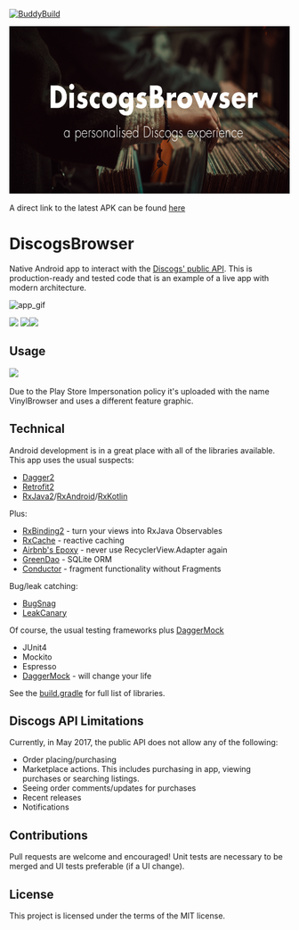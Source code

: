 [![BuddyBuild](https://dashboard.buddybuild.com/api/statusImage?appID=58ff64f23f33870001d2e016&branch=master&build=latest)](https://dashboard.buddybuild.com/apps/58ff64f23f33870001d2e016/build/latest?branch=master)

<img src="/images/featuregraphic.png" height=300/>

A direct link to the latest APK can be found [here](https://www.bitrise.io/artifact/5353216/p/8f9cdb43050a410991e00323c2e87431)

# DiscogsBrowser
Native Android app to interact with the [Discogs' public API](https://www.discogs.com/developers). This is production-ready and tested code that is an example of a live app with modern architecture.

![app_gif](https://media.giphy.com/media/dVWMCW4rFiyZi/giphy.gif)

<img src="/images/youtube.gif" height=500/> <img src="https://cloud.githubusercontent.com/assets/16595870/26754181/6d06b75e-486d-11e7-8be0-6245fc3e54b8.png" height=500 /><img src="https://cloud.githubusercontent.com/assets/16595870/26754182/6e0cb252-486d-11e7-9a72-491579315242.png" height=500 />

## Usage

<a href="https://play.google.com/store/apps/details?id=bj.vinylbrowser"><img src="https://play.google.com/intl/en_us/badges/images/generic/en_badge_web_generic.png" height=80/></a>

Due to the Play Store Impersonation policy it's uploaded with the name VinylBrowser and uses a different feature graphic.

## Technical

Android development is in a great place with all of the libraries available. This app uses the usual suspects:
* [Dagger2](https://github.com/google/dagger)
* [Retrofit2](https://github.com/square/retrofit)
* [RxJava2](https://github.com/ReactiveX/RxJava)/[RxAndroid](https://github.com/ReactiveX/RxAndroid)/[RxKotlin](https://github.com/ReactiveX/RxKotlin)

Plus:
* [RxBinding2](https://github.com/JakeWharton/RxBinding) - turn your views into RxJava Observables
* [RxCache](https://github.com/VictorAlbertos/RxCache) - reactive caching
* [Airbnb's Epoxy](https://github.com/airbnb/epoxy) - never use RecyclerView.Adapter again
* [GreenDao](https://github.com/greenrobot/greenDAO) - SQLite ORM
* [Conductor](https://github.com/bluelinelabs/Conductor) - fragment functionality without Fragments

Bug/leak catching:
* [BugSnag](https://www.bugsnag.com/product/)
* [LeakCanary](https://github.com/square/leakcanary)

Of course, the usual testing frameworks plus [DaggerMock](https://github.com/fabioCollini/DaggerMock)
* JUnit4
* Mockito
* Espresso
* [DaggerMock](https://github.com/fabioCollini/DaggerMock) - will change your life

See the [build.gradle](https://github.com/jbmlaird/DiscogsBrowser/blob/master/build.gradle) for full list of libraries.

## Discogs API Limitations

Currently, in May 2017, the public API does not allow any of the following:
* Order placing/purchasing
* Marketplace actions. This includes purchasing in app, viewing purchases or searching listings.
* Seeing order comments/updates for purchases
* Recent releases
* Notifications

## Contributions

Pull requests are welcome and encouraged! Unit tests are necessary to be merged and UI tests preferable (if a UI change).

## License

This project is licensed under the terms of the MIT license.
